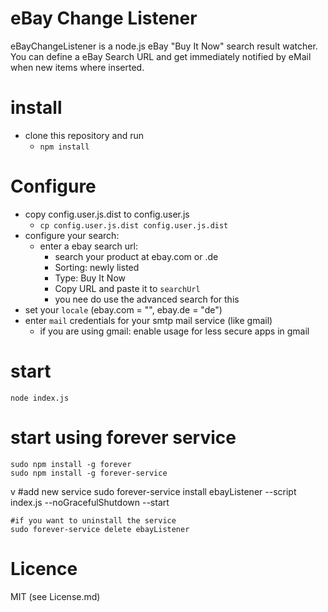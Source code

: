 # eBay Change Listener
eBayChangeListener is a node.js eBay "Buy It Now" search result watcher.
You can define a eBay Search URL and get immediately notified by eMail when new items where inserted.


# install
* clone this repository and run
  * `npm install`

# Configure
* copy config.user.js.dist to config.user.js
  * `cp config.user.js.dist config.user.js.dist`
* configure your search:
  * enter a ebay search url:
    * search your product at ebay.com or .de
    * Sorting: newly listed
    * Type: Buy It Now
    * Copy URL and paste it to `searchUrl`
    * you nee do use the advanced search for this
* set your `locale` (ebay.com = "", ebay.de = "de")
* enter `mail` credentials for your smtp mail service (like gmail)
  * if you are using gmail: enable usage for less secure apps in gmail


# start

    node index.js

# start using forever service

    sudo npm install -g forever
    sudo npm install -g forever-service
v
    #add new service
    sudo forever-service install ebayListener --script index.js --noGracefulShutdown --start

    #if you want to uninstall the service
    sudo forever-service delete ebayListener

# Licence
MIT (see License.md)